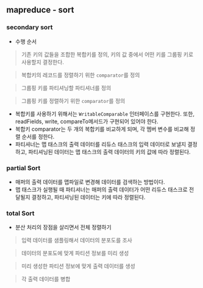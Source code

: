 ## mapreduce - sort
### secondary sort
- 수행 순서

> 기존 키의 값들을 조합한 복합키를 정의, 키의 값 중에서 어떤 키를 그룹핑 키로 사용할지 결정한다.

> 복합키의 레코드를 정렬하기 위한 `comparator`를 정의

> 그룹핑 키를 파티셔닝할 파티셔너를 정의

> 그룹핑 키를 정렬하기 위한 `comparator`를 정의

- 복합키를 사용하기 위해서는 `WritableComparable` 인터페이스를 구현한다. 또한, readFields, write, compareTo메서드가 구현되어 있어야 한다.
- 복합키 comparator는 두 개의 복합키를 비교하게 되며, 각 멤버 변수를 비교해 정렬 순서를 정한다.
- 파티셔너는 맵 태스크의 출력 데이터를 리듀스 태스크의 입력 데이터로 보낼지 결정하고, 파티셔닝된 데이터는 맵 태스크의 출력 데이터의 키의 값에 따라 정렬된다.

### partial Sort
- 매퍼의 출력 데이터를 맵파일로 변경해 데이터를 검색하는 방법이다.
- 맵 태스크가 실행될 때 파티셔너는 매퍼의 출력 데이터가 어떤 리듀스 태스크로 전달될지 결정하고, 파티셔닝된 데이터는 키에 따라 정렬된다.

### total Sort
- 분산 처리의 장점을 살리면서 전체 정렬하기

> 입력 데이터를 샘플링해서 데이터의 분포도를 조사

> 데이터의 분포도에 맞게 파티션 정보를 미리 생성

> 미리 생성한 파티션 정보에 맞게 출력 데이터를 생성

> 각 출력 데이터를 병합